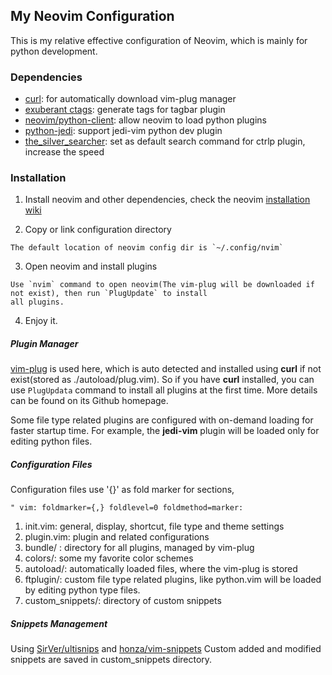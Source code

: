 ## My Neovim Configuration

This is my relative effective configuration of Neovim, which is mainly for python development.

### Dependencies

 - [curl](https://curl.haxx.se/): for automatically download vim-plug manager
 - [exuberant ctags](http://ctags.sourceforge.net/): generate tags for tagbar plugin
 - [neovim/python-client](https://github.com/neovim/python-client): allow neovim to load python plugins
 - [python-jedi](https://github.com/davidhalter/jedi): support jedi-vim python dev plugin
 - [the_silver_searcher](https://github.com/ggreer/the_silver_searcher): set as default search command for ctrlp plugin, increase the speed

### Installation

  1. Install neovim and other dependencies, check the neovim [installation wiki](https://github.com/neovim/neovim/wiki/Installing-Neovim)

  2. Copy or link configuration directory

    The default location of neovim config dir is `~/.config/nvim`

  3. Open neovim and install plugins

    Use `nvim` command to open neovim(The vim-plug will be downloaded if not exist), then run `PlugUpdate` to install
    all plugins.

  4. Enjoy it.

##### Plugin Manager

[vim-plug](https://github.com/junegunn/vim-plug) is used here,  which is auto detected and installed using **curl** if
not exist(stored as ./autoload/plug.vim). So if you have **curl** installed, you can use `PlugUpdata` command to install
all plugins at the first time. More details can be found on its Github homepage.

Some file type related plugins are configured with on-demand loading for faster startup time. For example, the
**jedi-vim** plugin will be loaded only for editing python files.

##### Configuration Files

Configuration files use '{}' as fold marker for sections,

    " vim: foldmarker={,} foldlevel=0 foldmethod=marker:

1. init.vim: general, display, shortcut, file type and theme settings
2. plugin.vim: plugin and related configurations
3. bundle/ : directory for all plugins, managed by vim-plug
4. colors/: some my favorite color schemes
5. autoload/: automatically loaded files, where the vim-plug is stored
6. ftplugin/: custom file type related plugins, like python.vim will be loaded by editing python type files.
7. custom_snippets/: directory of custom snippets

##### Snippets Management

Using [SirVer/ultisnips](https://github.com/SirVer/ultisnips) and
[honza/vim-snippets](https://github.com/honza/vim-snippets) Custom added and modified snippets are saved in
custom_snippets directory.
